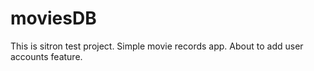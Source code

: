 # moviesDB

This is sitron test project. Simple movie records app. About to add user accounts feature.
